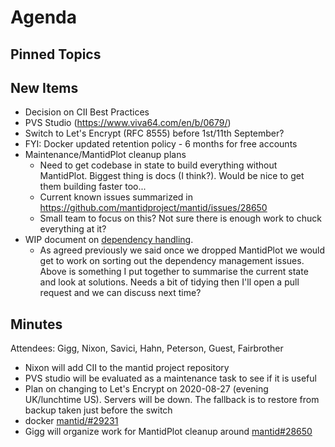 Agenda
======

Pinned Topics
-------------

New Items
---------

- Decision on CII Best Practices
- PVS Studio (https://www.viva64.com/en/b/0679/)
- Switch to Let's Encrypt (RFC 8555) before 1st/11th September?
- FYI: Docker updated retention policy - 6 months for free accounts
- Maintenance/MantidPlot cleanup plans
  - Need to get codebase in state to build everything without MantidPlot. Biggest thing is docs (I think?). Would be nice to get them building faster too...
  - Current known issues summarized in https://github.com/mantidproject/mantid/issues/28650
  - Small team to focus on this? Not sure there is enough work to chuck everything at it?
- WIP document on [dependency handling](https://github.com/mantidproject/documents/blob/thirdparty-dependencies/Design/ThirdpartyDependencies.md).
  - As agreed previously we said once we dropped MantidPlot we would get to work on sorting out the dependency management issues. Above is something
    I put together to summarise the current state and look at solutions. Needs a bit of tidying then I'll open a pull request and we can discuss next time? 

Minutes
-------
Attendees: Gigg, Nixon, Savici, Hahn, Peterson, Guest, Fairbrother

* Nixon will add CII to the mantid project repository
* PVS studio will be evaluated as a maintenance task to see if it is useful
* Plan on changing to Let's Encrypt on 2020-08-27 (evening UK/lunchtime US). Servers will be down. The fallback is to restore from backup taken just before the switch
* docker [mantid/#29231](https://github.com/mantidproject/mantid/issues/29231)
* Gigg will organize work for MantidPlot cleanup around [mantid#28650](https://github.com/mantidproject/mantid/issues/28650)
